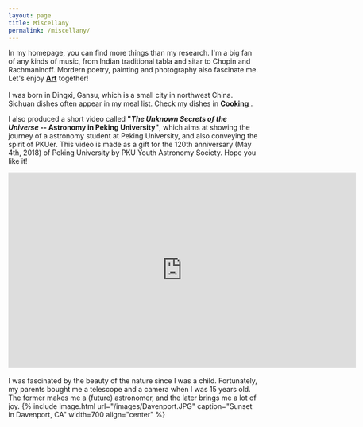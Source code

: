```yaml
---
layout: page
title: Miscellany
permalink: /miscellany/
---
```

In my homepage, you can find more things than my research. I'm a big fan of any kinds of music, from Indian traditional tabla and sitar to Chopin and Rachmaninoff. Mordern poetry, painting and photography also fascinate me. Let's enjoy <a href="https://astrojacobli.github.io//miscellany/art/"><strong>Art</strong></a> together!
<br>
<br>
I was born in Dingxi, Gansu, which is a small city in northwest China. Sichuan dishes often appear in my meal list. Check my dishes in <a href="https://astrojacobli.github.io//miscellany/cooking/"><strong>Cooking</strong> </a>.

I also produced a short video called <strong>"_The Unknown Secrets of the Universe_ -- Astronomy in Peking University"</strong>,  which aims at showing the journey of a astronomy student at Peking University, and also conveying the spirit of PKUer. This video is made as a gift for the 120th anniversary (May 4th, 2018) of Peking University by PKU Youth Astronomy Society. Hope you like it!
<center>
<iframe width="700" height="394" src="https://www.youtube.com/embed/MCqoVK0luso" frameborder="0" allow="accelerometer; autoplay; encrypted-media; gyroscope; picture-in-picture" allowfullscreen></iframe>
</center>
<br>
I was fascinated by the beauty of the nature since I was a child. Fortunately, my parents bought me a telescope and a camera when I was 15 years old. The former makes me a (future) astronomer, and the later brings me a lot of joy.
{% include image.html url="/images/Davenport.JPG" caption="Sunset in Davenport, CA" width=700 align="center" %}
